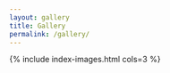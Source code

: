 ```yaml
---
layout: gallery
title: Gallery
permalink: /gallery/
---
```


{% include index-images.html cols=3 %}
